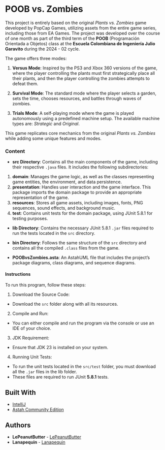 # POOB vs. Zombies
This project is entirely based on the original *Plants vs. Zombies* game developed by PopCap Games, utilizing assets from the entire game series, including those from EA Games. The project was developed over the course of one month as part of the third term of the **POOB** (Programación Orientada a Objetos) class at the **Escuela Colombiana de Ingeniería Julio Garavito** during the 2024 - 02 cycle.

The game offers three modes:

1. **Versus Mode**: Inspired by the PS3 and Xbox 360 versions of the game, where the player controlling the plants must first strategically place all their plants, and then the player controlling the zombies attempts to defeat them.
   
2. **Survival Mode**: The standard mode where the player selects a garden, sets the time, chooses resources, and battles through waves of zombies.

3. **Trials Mode**: A self-playing mode where the game is played autonomously using a predefined machine setup. The available machine types are: *Strategic* and *Original*.

This game replicates core mechanics from the original *Plants vs. Zombies* while adding some unique features and modes.

### Content
- **src Directory**: Contains all the main components of the game, including their respective `.java` files. It includes the following subdirectories:
1. **domain**: Manages the game logic, as well as the classes representing game entities, the environment, and data persistence.
2. **presentation**: Handles user interaction and the game interface. This package imports the domain package to provide an appropriate representation of the game.
3. **resources**: Stores all game assets, including images, fonts, PNG sequences, sound effects, and background music.
4. **test**: Contains unit tests for the domain package, using JUnit 5.8.1 for testing purposes.

- **lib Directory**: Contains the necessary JUnit 5.8.1 `.jar` files required to run the tests located in the `src` directory.

- **bin Directory**: Follows the same structure of the `src` directory and contains all the compiled `.class` files from the game.

- **POOBvsZombies.asta**: An AstahUML file that includes the project’s package diagrams, class diagrams, and sequence diagrams.


#### Instructions
To run this program, follow these steps:

1. Download the Source Code:
- Download the `src` folder along with all its resources.

2. Compile and Run:
- You can either compile and run the program via the console or use an IDE of your choice.

3. JDK Requirement:
- Ensure that JDK 23 is installed on your system.

4. Running Unit Tests:
- To run the unit tests located in the `src/test` folder, you must download all the `.jar` files in the lib folder.
- These files are required to run JUnit **5.8.1** tests.

## Built With
* [IntelliJ](https://www.jetbrains.com/es-es/idea/)
* [Astah Community Edition](https://astah.net/)

## Authors
* **LePeanutButter** - [LePeanutButter](https://github.com/LePeanutButter)
* **Lanapequin** - [Lanapequin](https://github.com/Lanapequin)
